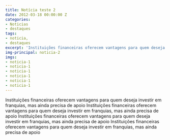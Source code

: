 ```yaml
---
title: Notícia teste 2
date: 2012-03-18 00:00:00 Z
categories:
- Noticias
- destaques
tags:
- noticia,
- destaques
excerpt: 'Instituições financeiras oferecem vantagens para quem deseja investir em franquias, mas ainda precisa de apoio'
img-principal: noticia-2
imgs:
- noticia-1
- noticia-1
- noticia-1
- noticia-1
- noticia-1
- noticia-1
---
```


Instituições financeiras oferecem vantagens para quem deseja investir em franquias, mas ainda precisa de apoio Instituições financeiras oferecem vantagens para quem deseja investir em franquias, mas ainda precisa de apoio Instituições financeiras oferecem vantagens para quem deseja investir em franquias, mas ainda precisa de apoio Instituições financeiras oferecem vantagens para quem deseja investir em franquias, mas ainda precisa de apoio